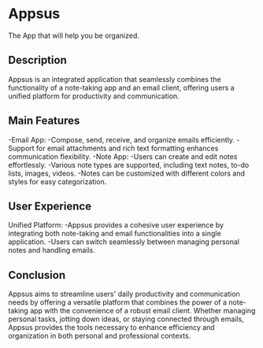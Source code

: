 # Appsus
The App that will help you be organized.

## Description
Appsus is an integrated application that seamlessly combines the functionality of a note-taking app and an email client, offering users a unified platform for productivity and communication.

## Main Features
-Email App:
-Compose, send, receive, and organize emails efficiently.
-Support for email attachments and rich text formatting enhances communication flexibility.
-Note App: 
-Users can create and edit notes effortlessly.
-Various note types are supported, including text notes, to-do lists, images, videos.
-Notes can be customized with different colors and styles for easy categorization.

## User Experience
Unified Platform:
-Appsus provides a cohesive user experience by integrating both note-taking and email functionalities into a single application.
-Users can switch seamlessly between managing personal notes and handling emails.

## Conclusion
Appsus aims to streamline users' daily productivity and communication needs by offering a versatile platform that combines the power of a note-taking app with the convenience of a robust email client.
Whether managing personal tasks, jotting down ideas, or staying connected through emails, Appsus provides the tools necessary to enhance efficiency and organization in both personal and professional contexts.
